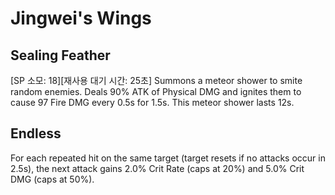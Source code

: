 # Jingwei's Wings

## Sealing Feather

[SP 소모: 18][재사용 대기 시간: 25초] Summons a meteor shower to smite random enemies. Deals 90% ATK of Physical DMG and ignites them to cause 97 Fire DMG every 0.5s for 1.5s. This meteor shower lasts 12s.

## Endless

For each repeated hit on the same target (target resets if no attacks occur in 2.5s), the next attack gains 2.0% Crit Rate (caps at 20%) and 5.0% Crit DMG (caps at 50%).
